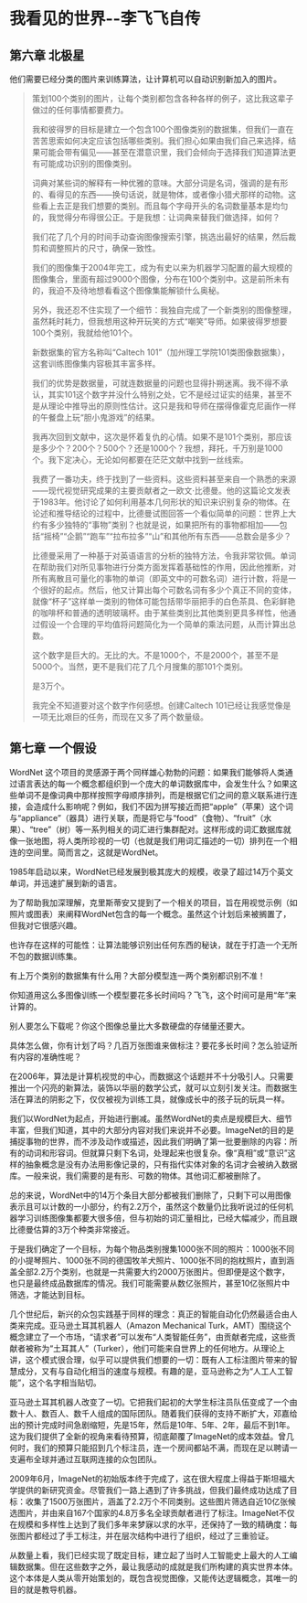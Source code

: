 # 我看见的世界--李飞飞自传

## 第六章 北极星

他们需要已经分类的图片来训练算法，让计算机可以自动识别新加入的图片。

> 策划100个类别的图片，让每个类别都包含各种各样的例子，这比我这辈子做过的任何事情都要费力。
>
> 我和彼得罗的目标是建立一个包含100个图像类别的数据集，但我们一直在苦苦思索如何决定应该包括哪些类别。我们担心如果由我们自己来选择，结果可能会带有偏见——甚至在潜意识里，我们会倾向于选择我们知道算法更有可能成功识别的图像类别。
>
> 词典对某些词的解释有一种优雅的意味。大部分词是名词，强调的是有形的、看得见的东西——换句话说，就是物体，或者像小猎犬那样的动物。这些看上去正是我们想要的类别。而且每个字母开头的名词数量基本是均匀的，我觉得分布得很公正。于是我想：让词典来替我们做选择，如何？
>
> 我们花了几个月的时间手动查询图像搜索引擎，挑选出最好的结果，然后裁剪和调整照片的尺寸，确保一致性。
> 
> 我们的图像集于2004年完工，成为有史以来为机器学习配置的最大规模的图像集合，里面有超过9000个图像，分布在100个类别中。这是前所未有的，我迫不及待地想看看这个图像集能解锁什么奥秘。
> 
> 另外，我还忍不住实现了一个细节：我独自完成了一个新类别的图像整理，虽然耗时耗力，但我想用这种开玩笑的方式“嘲笑”导师。如果彼得罗想要100个类别，我就给他101个。
> 
> 新数据集的官方名称叫“Caltech 101”（加州理工学院101类图像数据集），这套训练图像集内容极其丰富多样。
> 
> 我们的优势是数据量，可就连数据量的问题也显得扑朔迷离。我不得不承认，其实101这个数字并没什么特别之处，它不是经过证实的结果，甚至不是从理论中推导出的原则性估计。这只是我和导师在摆得像霍克尼画作一样的午餐盘上玩“胆小鬼游戏”的结果。
> 
> 我再次回到文献中，这次是怀着复仇的心情。如果不是101个类别，那应该是多少个？200个？500个？还是1000个？我想，拜托，千万别是1000个。我下定决心，无论如何都要在茫茫文献中找到一丝线索。
> 
>我费了一番功夫，终于找到了一些资料。这些资料甚至来自一个熟悉的来源——现代视觉研究成果的主要贡献者之一欧文·比德曼。他的这篇论文发表于1983年。他讨论了如何利用基本几何形状的知识来识别复杂的物体。在论述和推导结论的过程中，比德曼试图回答一个看似简单的问题：世界上大约有多少独特的“事物”类别？也就是说，如果把所有的事物都相加——包括“摇椅”“企鹅”“跑车”“拉布拉多”“山”和其他所有东西——总数会是多少？
>
>比德曼采用了一种基于对英语语言的分析的独特方法，令我非常钦佩。单词在帮助我们对所见事物进行分类方面发挥着基础性的作用，因此他推断，对所有离散且可量化的事物的单词（即英文中的可数名词）进行计数，将是一个很好的起点。然后，他又计算出每个可数名词有多少个真正不同的变体，就像“杯子”这样单一类别的物体可能包括带华丽把手的白色茶具、色彩鲜艳的咖啡杯和普通的透明玻璃杯。由于某些类别比其他类别更具多样性，他通过假设一个合理的平均值将问题简化为一个简单的乘法问题，从而计算出总数。
>
>这个数字是巨大的。无比的大。不是1000个，不是2000个，甚至不是5000个。当然，更不是我们花了几个月搜集的那101个类别。
>
>是3万个。
>
>我完全不知道要对这个数字作何感想。创建Caltech 101已经让我感觉像是一项无比艰巨的任务，而现在又多了两个数量级。

## 第七章 一个假设

WordNet 这个项目的灵感源于两个同样雄心勃勃的问题：如果我们能够将人类通过语言表达的每一个概念都组织到一个庞大的单词数据库中，会发生什么？如果这些单词不是像词典中那样按照字母顺序排列，而是根据它们之间的意义联系进行连接，会造成什么影响呢？例如，我们不因为拼写接近而把“apple”（苹果）这个词与“appliance”（器具）进行关联，而是将它与“food”（食物）、“fruit”（水果）、“tree”（树）等一系列相关的词汇进行集群配对。这样形成的词汇数据库就像一张地图，将人类所珍视的一切（也就是我们用词汇描述的一切）排列在一个相连的空间里。简而言之，这就是WordNet。

1985年启动以来，WordNet已经发展到极其庞大的规模，收录了超过14万个英文单词，并迅速扩展到新的语言。

为了帮助我加深理解，克里斯蒂安又提到了一个相关的项目，旨在用视觉示例（如照片或图表）来阐释WordNet包含的每一个概念。虽然这个计划后来被搁置了，但我对它很感兴趣。

也许存在这样的可能性：让算法能够识别出任何东西的秘诀，就在于打造一个无所不包的数据训练集。

有上万个类别的数据集有什么用？大部分模型连一两个类别都识别不准！

你知道用这么多图像训练一个模型要花多长时间吗？飞飞，这个时间可是用“年”来计算的。

别人要怎么下载呢？你这个图像总量比大多数硬盘的存储量还要大。

具体怎么做，你有计划了吗？几百万张图谁来做标注？要花多长时间？怎么验证所有内容的准确性呢？

在2006年，算法是计算机视觉的中心，而数据这个话题并不十分吸引人。只需要推出一个闪亮的新算法，装饰以华丽的数学公式，就可以立刻引发关注。而数据生活在算法的阴影之下，仅仅被视为训练工具，就像成长中的孩子玩的玩具一样。

我们以WordNet为起点，开始进行删减。虽然WordNet的卖点是规模巨大、细节丰富，但我们知道，其中的大部分内容对我们来说并不必要。ImageNet的目的是捕捉事物的世界，而不涉及动作或描述，因此我们明确了第一批要删除的内容：所有的动词和形容词。但就算只剩下名词，处理起来也很复杂。像“真相”或“意识”这样的抽象概念是没有办法用影像记录的，只有指代实体对象的名词才会被纳入数据库。一般来说，我们需要的是有形、可数的物体。其他词汇都被删除了。

总的来说，WordNet中的14万个条目大部分都被我们删除了，只剩下可以用图像表示且可以计数的一小部分，约有2.2万个，虽然这个数量仍比我听说过的任何机器学习训练图像集都要大很多倍，但与初始的词汇量相比，已经大幅减少，而且跟比德曼估算的3万个种类非常接近。

于是我们确定了一个目标，为每个物品类别搜集1000张不同的照片：1000张不同的小提琴照片、1000张不同的德国牧羊犬照片、1000张不同的抱枕照片，直到涵盖全部2.2万个类别，也就是一共需要大约2000万张图片。但即便是这个数字，也只是最终成品数据库的情况。我们可能需要从数亿张照片，甚至10亿张照片中筛选，才能达到目标。

几个世纪后，新兴的众包实践基于同样的理念：真正的智能自动化仍然最适合由人类来完成。亚马逊土耳其机器人（Amazon Mechanical Turk，AMT）围绕这个概念建立了一个市场，“请求者”可以发布“人类智能任务”，由贡献者完成，这些贡献者被称为“土耳其人”（Turker），他们可能来自世界上的任何地方。从理论上讲，这个模式很合理，似乎可以提供我们想要的一切：既有人工标注图片带来的智慧成分，又有与自动化相当的速度与规模。有趣的是，亚马逊称之为“人工人工智能”，这个名字相当贴切。

亚马逊土耳其机器人改变了一切。它把我们起初的大学生标注员队伍变成了一个由数十人、数百人、数千人组成的国际团队。随着我们获得的支持不断扩大，邓嘉给出的预计完成时间急剧缩短，先是15年，然后是10年、5年、2年，最后不到1年。这为我们提供了全新的视角来看待预算，彻底颠覆了ImageNet的成本效益。曾几何时，我们的预算只能招到几个标注员，连一个房间都站不满，而现在足以聘请一支遍布全球并通过互联网连接的众包团队。

2009年6月，ImageNet的初始版本终于完成了，这在很大程度上得益于斯坦福大学提供的新研究资金。尽管我们一路上遇到了许多挑战，但我们最终成功达成了目标：收集了1500万张图片，涵盖了2.2万个不同类别。这些图片筛选自近10亿张候选图片，并由来自167个国家的4.8万多名全球贡献者进行了标注。ImageNet不仅在规模和多样性上达到了我们多年来梦寐以求的水平，还保持了一致的精确度：每张图片都经过了手工标注，并在层次结构中进行了组织，经过了三重验证。

从数量上看，我们已经实现了既定目标，建立起了当时人工智能史上最大的人工编辑数据集。但在这些数字之外，最让我感动的成就是我们所构建的真实世界本体。这个本体是人类从零开始策划的，既包含视觉图像，又能传达逻辑概念，其唯一的目的就是教导机器。



